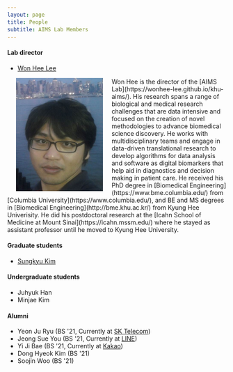 ```yaml
---
layout: page
title: People
subtitle: AIMS Lab Members
---
```


#### Lab director
* [Won Hee Lee](https://wonhee-lee.github.io/aboutme/)


<img src="/assets/img/khu_lab_pic.jpg" width="200" height="260" align="left" hspace="20" />
Won Hee is the director of the [AIMS Lab](https://wonhee-lee.github.io/khu-aims/). His research spans a range of biological and medical research challenges that are data intensive and focused on the creation of novel methodologies to advance biomedical science discovery. He works with multidisciplinary teams and engage in data-driven translational research to develop algorithms for data analysis and software as digital biomarkers that help aid in diagnostics and decision making in patient care. He received his PhD degree in [Biomedical Engineering](https://www.bme.columbia.edu/) from [Columbia University](https://www.columbia.edu/), and BE and MS degrees in [Biomedical Engineering](http://bme.khu.ac.kr/) from Kyung Hee Univerisity. He did his postdoctoral research at the [Icahn School of Medicine at Mount Sinai](https://icahn.mssm.edu/) where he stayed as assistant professor until he moved to Kyung Hee University.


#### Graduate students
* [Sungkyu Kim](https://github.com/SungKyu-Kim39)
 
#### Undergraduate students
* Juhyuk Han
* Minjae Kim 

#### Alumni

* Yeon Ju Ryu (BS '21, Currently at [SK Telecom](https://www.sktelecom.com/index.html))
* Jeong Sue You (BS '21, Currently at [LINE](https://line.me/ko/))
* Yi Ji Bae (BS '21, Currently at [Kakao](https://www.kakaocorp.com/page/))
* Dong Hyeok Kim (BS '21)
* Soojin Woo (BS '21)
